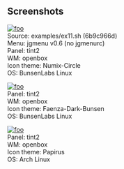 Screenshots
-----------

[![foo](http://i.imgur.com/yq9cK5It.png)](http://i.imgur.com/yq9cK5I.png)  
Source: examples/ex11.sh (6b9c966d)  
Menu: jgmenu v0.6 (no jgmenurc)  
Panel: tint2  
WM: openbox  
Icon theme: Numix-Circle  
OS: BunsenLabs Linux  


[![foo](http://i.imgur.com/SjlU8S6t.png)](http://i.imgur.com/SjlU8S6.png)  
Panel: tint2  
WM: openbox  
Icon theme: Faenza-Dark-Bunsen  
OS: BunsenLabs Linux  


[![foo](http://i.imgur.com/QvBqI2Lt.png)](http://i.imgur.com/QvBqI2L.png)  
Panel: tint2  
WM: openbox  
Icon theme: Papirus  
OS: Arch Linux  
